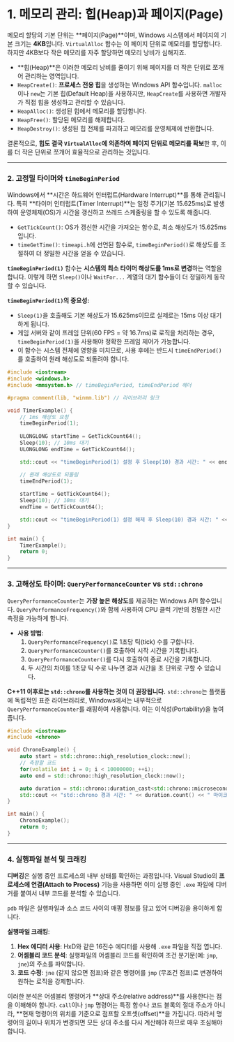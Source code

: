 # 1\. 메모리 관리: 힙(Heap)과 페이지(Page)

메모리 할당의 기본 단위는 \*\*페이지(Page)\*\*이며, Windows 시스템에서 페이지의 기본 크기는 **4KB**입니다. `VirtualAlloc` 함수는 이 페이지 단위로 메모리를 할당합니다. 하지만 4KB보다 작은 메모리를 자주 할당하면 메모리 낭비가 심해지죠.

  * \*\*힙(Heap)\*\*은 이러한 메모리 낭비를 줄이기 위해 페이지를 더 작은 단위로 쪼개어 관리하는 영역입니다.
  * `HeapCreate()`: **프로세스 전용 힙**을 생성하는 Windows API 함수입니다. `malloc`이나 `new`는 기본 힙(Default Heap)을 사용하지만, `HeapCreate`를 사용하면 개발자가 직접 힙을 생성하고 관리할 수 있습니다.
  * `HeapAlloc()`: 생성된 힙에서 메모리를 할당합니다.
  * `HeapFree()`: 할당된 메모리를 해제합니다.
  * `HeapDestroy()`: 생성된 힙 전체를 파괴하고 메모리를 운영체제에 반환합니다.

결론적으로, **힙도 결국 `VirtualAlloc`에 의존하여 페이지 단위로 메모리를 확보**한 후, 이를 더 작은 단위로 쪼개어 효율적으로 관리하는 것입니다.

-----

### 2\. 고정밀 타이머와 `timeBeginPeriod`

Windows에서 \*\*시간은 하드웨어 인터럽트(Hardware Interrupt)\*\*를 통해 관리됩니다. 특히 \*\*타이머 인터럽트(Timer Interrupt)\*\*는 일정 주기(기본 15.625ms)로 발생하여 운영체제(OS)가 시간을 갱신하고 쓰레드 스케줄링을 할 수 있도록 해줍니다.

  * `GetTickCount()`: OS가 갱신한 시간을 가져오는 함수로, 최소 해상도가 15.625ms입니다.
  * `timeGetTime()`: `timeapi.h`에 선언된 함수로, `timeBeginPeriod()`로 해상도를 조절하여 더 정밀한 시간을 얻을 수 있습니다.

**`timeBeginPeriod(1)`** 함수는 **시스템의 최소 타이머 해상도를 1ms로 변경**하는 역할을 합니다. 이렇게 하면 `Sleep()`이나 `WaitFor...` 계열의 대기 함수들이 더 정밀하게 동작할 수 있습니다.

**`timeBeginPeriod(1)`의 중요성:**

  * `Sleep(1)`을 호출해도 기본 해상도가 15.625ms이므로 실제로는 15ms 이상 대기하게 됩니다.
  * 게임 서버와 같이 프레임 단위(60 FPS = 약 16.7ms)로 로직을 처리하는 경우, `timeBeginPeriod(1)`을 사용해야 정확한 프레임 제어가 가능합니다.
  * 이 함수는 시스템 전체에 영향을 미치므로, 사용 후에는 반드시 `timeEndPeriod()`를 호출하여 원래 해상도로 되돌려야 합니다.

<!-- end list -->

```cpp
#include <iostream>
#include <windows.h>
#include <mmsystem.h> // timeBeginPeriod, timeEndPeriod 헤더

#pragma comment(lib, "winmm.lib") // 라이브러리 링크

void TimerExample() {
    // 1ms 해상도 요청
    timeBeginPeriod(1);
    
    ULONGLONG startTime = GetTickCount64();
    Sleep(10); // 10ms 대기
    ULONGLONG endTime = GetTickCount64();

    std::cout << "timeBeginPeriod(1) 설정 후 Sleep(10) 경과 시간: " << endTime - startTime << "ms" << std::endl;

    // 원래 해상도로 되돌림
    timeEndPeriod(1);
    
    startTime = GetTickCount64();
    Sleep(10); // 10ms 대기
    endTime = GetTickCount64();

    std::cout << "timeBeginPeriod(1) 설정 해제 후 Sleep(10) 경과 시간: " << endTime - startTime << "ms" << std::endl;
}

int main() {
    TimerExample();
    return 0;
}
```

-----

### 3\. 고해상도 타이머: `QueryPerformanceCounter` vs `std::chrono`

`QueryPerformanceCounter`는 **가장 높은 해상도**를 제공하는 Windows API 함수입니다. `QueryPerformanceFrequency()`와 함께 사용하여 CPU 클럭 기반의 정밀한 시간 측정을 가능하게 합니다.

  * **사용 방법**:
    1.  `QueryPerformanceFrequency()`로 1초당 틱(tick) 수를 구합니다.
    2.  `QueryPerformanceCounter()`를 호출하여 시작 시간을 기록합니다.
    3.  `QueryPerformanceCounter()`를 다시 호출하여 종료 시간을 기록합니다.
    4.  두 시간의 차이를 1초당 틱 수로 나누면 경과 시간을 초 단위로 구할 수 있습니다.

**C++11 이후로는 `std::chrono`를 사용하는 것이 더 권장됩니다.** `std::chrono`는 플랫폼에 독립적인 표준 라이브러리로, Windows에서는 내부적으로 `QueryPerformanceCounter`를 래핑하여 사용합니다. 이는 이식성(Portability)을 높여줍니다.

```cpp
#include <iostream>
#include <chrono>

void ChronoExample() {
    auto start = std::chrono::high_resolution_clock::now();
    // 측정할 코드
    for(volatile int i = 0; i < 10000000; ++i);
    auto end = std::chrono::high_resolution_clock::now();

    auto duration = std::chrono::duration_cast<std::chrono::microseconds>(end - start);
    std::cout << "std::chrono 경과 시간: " << duration.count() << " 마이크로초" << std::endl;
}

int main() {
    ChronoExample();
    return 0;
}
```

-----

### 4\. 실행파일 분석 및 크래킹

**디버깅**은 실행 중인 프로세스의 내부 상태를 확인하는 과정입니다. Visual Studio의 **프로세스에 연결(Attach to Process)** 기능을 사용하면 이미 실행 중인 `.exe` 파일에 디버거를 붙여서 내부 코드를 분석할 수 있습니다.

`pdb` 파일은 실행파일과 소스 코드 사이의 매핑 정보를 담고 있어 디버깅을 용이하게 합니다.

**실행파일 크래킹**:

1.  **Hex 에디터 사용**: HxD와 같은 16진수 에디터를 사용해 `.exe` 파일을 직접 엽니다.
2.  **어셈블리 코드 분석**: 실행파일의 어셈블리 코드를 확인하여 조건 분기문(예: `jmp`, `jne`)의 주소를 파악합니다.
3.  **코드 수정**: `jne` (같지 않으면 점프)와 같은 명령어를 `jmp` (무조건 점프)로 변경하여 원하는 로직을 강제합니다.

이러한 분석은 어셈블리 명령어가 \*\*상대 주소(relative address)\*\*를 사용한다는 점을 이해해야 합니다. `call`이나 `jmp` 명령어는 특정 함수나 코드 블록의 절대 주소가 아니라, \*\*현재 명령어의 위치를 기준으로 점프할 오프셋(offset)\*\*을 가집니다. 따라서 명령어의 길이나 위치가 변경되면 모든 상대 주소를 다시 계산해야 하므로 매우 조심해야 합니다.